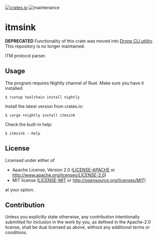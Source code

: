[![crates.io](https://img.shields.io/crates/v/itmsink.svg)](https://crates.io/crates/itmsink)
![maintenance](https://img.shields.io/badge/maintenance-deprecated-red.svg)

# itmsink

**DEPRECATED** Functionality of this crate was moved into [Drone CLI
utility](https://crates.io/crates/drone). This repository is no longer
maintained.

ITM protocol parser.

## Usage

The program requires Nightly channel of Rust. Make sure you have it
installed:

```shell
$ rustup toolchain install nightly
```

Install the latest version from crates.io:

```shell
$ cargo +nightly install itmsink
```

Check the built-in help:

```shell
$ itmsink --help
```

## License

Licensed under either of

 * Apache License, Version 2.0
   ([LICENSE-APACHE](LICENSE-APACHE) or http://www.apache.org/licenses/LICENSE-2.0)
 * MIT license
   ([LICENSE-MIT](LICENSE-MIT) or http://opensource.org/licenses/MIT)

at your option.

## Contribution

Unless you explicitly state otherwise, any contribution intentionally submitted
for inclusion in the work by you, as defined in the Apache-2.0 license, shall be
dual licensed as above, without any additional terms or conditions.
